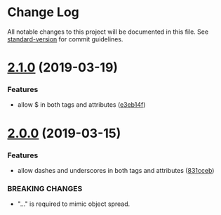 # Change Log

All notable changes to this project will be documented in this file. See [standard-version](https://github.com/conventional-changelog/standard-version) for commit guidelines.

# [2.1.0](https://github.com/joakimbeng/es6x/compare/v2.0.0...v2.1.0) (2019-03-19)


### Features

* allow $ in both tags and attributes ([e3eb14f](https://github.com/joakimbeng/es6x/commit/e3eb14f))



# [2.0.0](https://github.com/joakimbeng/es6x/compare/v1.0.11...v2.0.0) (2019-03-15)


### Features

* allow dashes and underscores in both tags and attributes ([831cceb](https://github.com/joakimbeng/es6x/commit/831cceb))


### BREAKING CHANGES

* "..." is required to mimic object spread.
